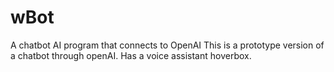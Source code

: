 # wBot
A chatbot AI program that connects to OpenAI
This is a prototype version of a chatbot through openAI. Has a voice assistant hoverbox. 
